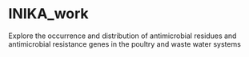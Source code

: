 # INIKA_work
Explore the occurrence and distribution of antimicrobial residues and antimicrobial resistance genes in the poultry and waste water systems

